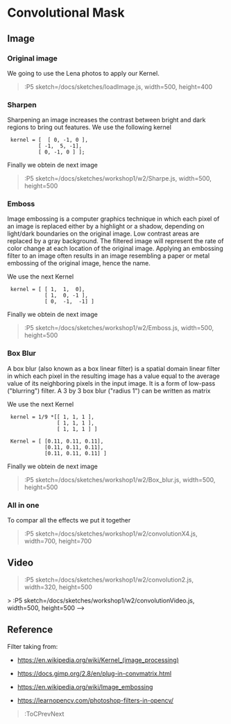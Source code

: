 # Convolutional Mask
## Image

### Original image
We going to use the Lena photos to apply our Kernel.

> :P5 sketch=/docs/sketches/loadImage.js, width=500, height=400

### Sharpen

Sharpening an image increases the contrast between bright and dark regions to bring out features. We use the following kernel

```
 kernel = [  [ 0, -1, 0 ],
          [ -1,  5, -1],
          [ 0, -1, 0 ] ]; 
```
Finally we obtein de next image
> :P5 sketch=/docs/sketches/workshop1/w2/Sharpe.js, width=500, height=500

### Emboss

Image embossing is a computer graphics technique in which each pixel of an image is replaced either by a highlight or a shadow, depending on light/dark boundaries on the original image. Low contrast areas are replaced by a gray background. The filtered image will represent the rate of color change at each location of the original image. Applying an embossing filter to an image often results in an image resembling a paper or metal embossing of the original image, hence the name. 

We use the next Kernel

```
 kernel = [ [ 1,  1,  0],
            [ 1,  0, -1 ],
            [ 0,  -1,  -1] ]
```
Finally we obtein de next image
> :P5 sketch=/docs/sketches/workshop1/w2/Emboss.js, width=500, height=500

### Box Blur

A box blur (also known as a box linear filter) is a spatial domain linear filter in which each pixel in the resulting image has a value equal to the average value of its neighboring pixels in the input image. It is a form of low-pass ("blurring") filter. A 3 by 3 box blur ("radius 1") can be written as matrix

We use the next Kernel

```
 kernel = 1/9 *[[ 1, 1, 1 ],
                [ 1, 1, 1 ],
                [ 1, 1, 1 ] ]

 Kernel = [ [0.11, 0.11, 0.11],
            [0.11, 0.11, 0.11],
            [0.11, 0.11, 0.11] ]
```
Finally we obtein de next image
> :P5 sketch=/docs/sketches/workshop1/w2/Box_blur.js, width=500, height=500



### All in one

To compar all the effects we put it together

> :P5 sketch=/docs/sketches/workshop1/w2/convolutionX4.js, width=700, height=700

## Video
> :P5 sketch=/docs/sketches/workshop1/w2/convolution2.js, width=320, height=500

<!-->> :P5 sketch=/docs/sketches/workshop1/w2/convolutionVideo.js, width=500, height=500
-->

## Reference
Filter taking from:
- https://en.wikipedia.org/wiki/Kernel_(image_processing)

- https://docs.gimp.org/2.8/en/plug-in-convmatrix.html 

- https://en.wikipedia.org/wiki/Image_embossing

- https://learnopencv.com/photoshop-filters-in-opencv/



> :ToCPrevNext

